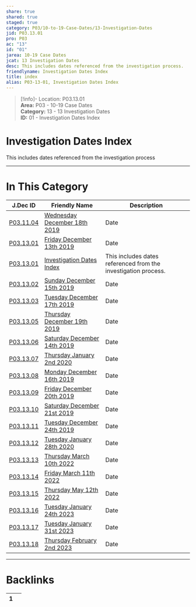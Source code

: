 ```yaml
---  
share: true  
shared: true  
staged: true  
category: P03/10-to-19-Case-Dates/13-Investigation-Dates  
jid: P03.13.01  
pro: P03  
ac: "13"  
id: "01"  
jarea: 10-19 Case Dates  
jcat: 13 Investigation Dates  
desc: This includes dates referenced from the investigation process.  
friendlyname: Investigation Dates Index  
title: index  
alias: P03-13-01, Investigation Dates Index  
---  
```

  
>[!info]- Location: P03.13.01  
>**Area:** P03 - 10-19 Case Dates  
>**Category:** 13 - 13 Investigation Dates  
>**ID:** 01 - Investigation Dates Index  
  
# Investigation Dates Index  
  
This includes dates referenced from the investigation process  
   
  
  
---  
# In This Category  
  
| J.Dec ID                                                                                                                       | Friendly Name                                                                                                                                     | Description                                                    |  
| ------------------------------------------------------------------------------------------------------------------------------ | ------------------------------------------------------------------------------------------------------------------------------------------------- | -------------------------------------------------------------- |  
| [P03.11.04](../11-Background-Dates/2019-12-18-Wednesday-December-18th-2019.md) | [Wednesday December 18th 2019](../11-Background-Dates/2019-12-18-Wednesday-December-18th-2019.md) | Date                                                           |  
| [P03.13.01](./2019-12-13-Friday-December-13-2019.md)      | [Friday December 13th 2019](./2019-12-13-Friday-December-13-2019.md)         | Date                                                           |  
| [P03.13.01](index.md)                                   | [Investigation Dates Index](index.md)                                      | This includes dates referenced from the investigation process. |  
| [P03.13.02](./2019-12-15-Sunday-December-15-2019.md)      | [Sunday December 15th 2019](./2019-12-15-Sunday-December-15-2019.md)         | Date                                                           |  
| [P03.13.03](./2019-12-17-Tuesday-December-17th-2019.md)   | [Tuesday December 17th 2019](./2019-12-17-Tuesday-December-17th-2019.md)     | Date                                                           |  
| [P03.13.05](./2019-12-19-Thursday-December-19th-2019.md)  | [Thursday December 19th 2019](./2019-12-19-Thursday-December-19th-2019.md)   | Date                                                           |  
| [P03.13.06](./2019-12-14-Saturday-December-14th-2019.md)  | [Saturday December 14th 2019](./2019-12-14-Saturday-December-14th-2019.md)   | Date                                                           |  
| [P03.13.07](./2020-01-02-Thursday-January-2nd-2020.md)    | [Thursday January 2nd 2020](./2020-01-02-Thursday-January-2nd-2020.md)       | Date                                                           |  
| [P03.13.08](./2019-12-16-Monday-December-16th-2019.md)    | [Monday December 16th 2019](./2019-12-16-Monday-December-16th-2019.md)       | Date                                                           |  
| [P03.13.09](./2019-12-20-Friday-December-20th-2019.md)    | [Friday December 20th 2019](./2019-12-20-Friday-December-20th-2019.md)       | Date                                                           |  
| [P03.13.10](./2019-12-21-Saturday-December-21st-2019.md)  | [Saturday December 21st 2019](./2019-12-21-Saturday-December-21st-2019.md)   | Date                                                           |  
| [P03.13.11](./2019-12-24-Tuesday-December-24th-2019.md)   | [Tuesday December 24th 2019](./2019-12-24-Tuesday-December-24th-2019.md)     | Date                                                           |  
| [P03.13.12](./2020-1-28-Tuesday-January-28th-2020.md)     | [Tuesday January 28th 2020](./2020-1-28-Tuesday-January-28th-2020.md)        | Date                                                           |  
| [P03.13.13](./2022-3-10-Thursday-March-10th-2022.md)      | [Thursday March 10th 2022](./2022-3-10-Thursday-March-10th-2022.md)          | Date                                                           |  
| [P03.13.14](./2022-3-11-Friday-March-11th-2022.md)        | [Friday March 11th 2022](./2022-3-11-Friday-March-11th-2022.md)              | Date                                                           |  
| [P03.13.15](./2022-5-12-Thursday-May-12th-2022.md)        | [Thursday May 12th 2022](./2022-5-12-Thursday-May-12th-2022.md)              | Date                                                           |  
| [P03.13.16](./2023-1-24-Tuesday-January-24th-2023.md)     | [Tuesday January 24th 2023](./2023-1-24-Tuesday-January-24th-2023.md)        | Date                                                           |  
| [P03.13.17](./2023-1-31-Tuesday-January-31st-2023.md)     | [Tuesday January 31st 2023](./2023-1-31-Tuesday-January-31st-2023.md)        | Date                                                           |  
| [P03.13.18](./2023-02-02-Thursday-February-2nd-2023.md)   | [Thursday February 2nd 2023](./2023-02-02-Thursday-February-2nd-2023.md)     | Date                                                           |  
  
  
---  
# Backlinks  
<div><table class="dataview table-view-table"><thead class="table-view-thead"><tr class="table-view-tr-header"><th class="table-view-th"><span></span><span class="dataview small-text">1</span></th><th class="table-view-th"><span></span></th></tr></thead><tbody class="table-view-tbody"></tbody></table></div>